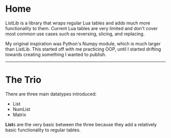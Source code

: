 # Home

ListLib is a library that wraps regular Lua tables and adds much more functionality to them. Current Lua tables are very limited and don't cover most common use cases such as reversing, slicing, and replacing.

My original inspiration was Python's Numpy module, which is much larger than ListLib. This started off with me practicing OOP, until I started drifting towards creating something I wanted to publish. 

---
# The Trio

There are three main datatypes introduced:

* List
* NumList
* Matrix

**List**s are the very basic between the three because they add a relatively basic functionality to regular tables.  